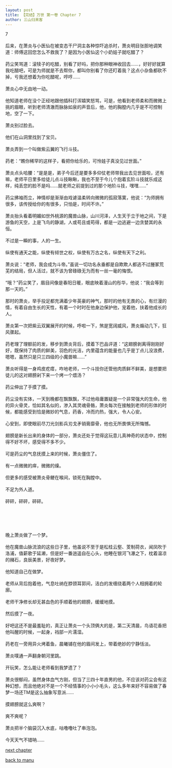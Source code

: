 ```yaml
---
layout: post
title: 【完结】万世 第一卷 Chapter 7
author: 三山归来客
---
```




7<br><br> 后来，在萧炎与小医仙在被变态干尸洞主各种惊吓追杀时，萧炎明目张胆地调笑道：师傅这回您怎么不救我了？是因为小医仙这个小奶娃子就吃醋了？<br><br> 药尘笑骂道：滚犊子的吃醋，别看了好吗，把你那种眼神收回去……，好好好就算我吃醋吧，可是为师就是不去帮你，都叫你别看了你还盯着我？这点小杂鱼都砍不掉，亏我还想着为你吃醋呢，哼哼……<br><br> 萧炎心中无由地一动。<br><br> 他知道老师在没个正经地跟他插科打诨嬉笑怒骂，可是，他看到老师柔和而微微上挑的眉眼，听到老师清澈而脉脉如泉的声音后，他，他的胸膛内几乎是不可控制地，空了一下。<br><br> 萧炎别过脸去。<br><br> 他们在山洞里找到了宝贝。<br><br> 萧炎弄到一个叫做紫云翼的飞行斗技。<br><br> 药老：“瞧你稀罕的这样子，看把你给乐的，可怜娃子真没见过世面。”<br><br> 萧炎点头哈腰：“是是是，弟子今后还是要多多仰仗老师带我出去见世面啦，还有嘛，老师平日里多给徒儿点斗技瞅瞅，我也不至于今儿个抱着玄阶斗技就乐成这样，纯丢您的脸不是吗……就老师之前提到过的那个地阶斗技，嘿嘿……”<br><br> 药尘拂袖而立，神情却是渐渐由戏谑温柔转向微微的孤寂落寞，他说：“为师拥有很多，该传授给你的有很多，只怕是，时间不许。”<br><br> 萧炎抬头看着明媚如世外桃源的魔兽山脉，山川河泽，人生天于立于地之间，下是游鱼的天空，上是飞鸟的静湖，人或苟且或苟得，都是一边逃避一边贪婪其的永恒。<br><br> 不过是一瞬的事，人的一生。<br><br> 纵使有通天之能，纵使有倾世之权，纵使有万古之名，纵使有天下之利。<br><br> 萧炎说：“老师，我会成为斗帝。”虽说一切功名永垂都是自欺欺人都逃不过塍冢荒芜的结局，但人活过，就不该为曾碌碌无为而有一丝一毫的悔恨。<br><br> “哦？”药尘笑了，眉目间像是春阳日暖，眼底映着漫山的彤华，他说：“我会等到那一天的。”<br><br> 那时的萧炎，举手投足都充满着少年英豪的神气，那时的他有无畏的心，有烂漫的情，有着自由生长的天性，有着一个时时在他身边保护他，宠着他，扶着他成长的人。<br><br> 萧炎第一次把紫云双翼展开的时候，呼啦一下，煞是宽阔威风，萧炎煽动几下，狂风骤起。<br><br> 药老理了理额前的发，移步到萧炎背后，摸着下巴品评道：“这翅膀剥离得刚刚好好，既保持了肉质的鲜美，羽色的光洁，内里蕴含的能量也几乎是丁点儿没浪费，嗯嗯，虽然只是只三四级的小魔兽嘛……”<br><br> 萧炎听得是一身鸡皮疙瘩，咋地老师，一个斗技你还管他肉质鲜不鲜美，是想要把徒儿的这对翅膀剁下来一个烤一个煨汤？<br><br> 药尘伸出了手摸了摸。<br><br> 药尘没有实体，一天到晚都在飘飘飘，不过他毋庸置疑是一个非常强大的生命，他的异火骨灵，恰如其名似的，渗入其灵魂骨骼，萧炎每次在接触到老师的形体的时候，都能感受到恰是微妙的气息，药香，冷而灼热，强大，令人心安。<br><br> 心安到，即使眼前尽刀光剑影兵刃戈矛销膏靡骨，他也无所畏惧无所悔憾。<br><br> 翅膀是新长出来的身体的一部分，萧炎还处于觉得这玩意儿真神奇的状态中，控制得不好不坏，感受得不多不少。<br><br> 可是药尘的气息抚摸上来的时候，萧炎僵住了。<br><br> 有一点微微的痒，微微的燥。<br><br> 但更多的感受被萧炎骨鲠在喉间，锁死在胸膛中。<br><br> 不足为外人道。<br><br> 砰砰，砰砰，砰砰。<br><br><br><br><br><br>晚上萧炎做了一个梦。<br><br> 他在魔兽山脉流浪的这些日子里，他虽说不至于是松桂云壑、芰制荷衣，闻凤吹于洛浦，值薪歌于延濑，但是好一番逍遥自在心头，他睡在银河飞瀑之下，枕着温凉的赭石，良辰美景，好夜好梦。<br><br> 他知道自己在做梦。<br><br> 老师从背后抱着他，气息吐纳在脖颈耳郭间，洁白的发缠绕着两个人相拥着的轮廓。<br><br> 老师干净修长却无甚血色的手顺着他的翅膀，缓缓地摸。<br><br> 然后摸了一夜。<br><br> 好吧这还不是最羞耻的，真正让萧炎一个头顶俩大的是，第二天清晨，鸟语花香把他叫醒的时候，一起身，裆部一片濡湿。<br><br> 药老在一旁用异火烤着鱼，晨曦铺在他的眉间发上，带着绝妙的宁静恬淡。<br><br> 萧炎噗通一声翻身朝河里跳。<br><br> 开玩笑，怎么能让老师看到我梦遗了？<br><br> 萧炎很郁闷，虽然身体血气方刚，但当了三四十年直男的他，不应该对药尘会有这种幻想，而且他绝对不是一个不经情事的小小小毛头，这么多年来好不容易做了春梦一场还TM是这么抽象写意派……<br><br> 摸翅膀就这么爽啊？<br><br> 爽不爽呢？<br><br> 萧炎把半个脑袋沉入水底，咕噜噜吐了串泡泡。<br><br> 今天天气不错呐……

[next chapter](https://allforyanchen.github.io/2020/07/19/post-44-chapter-8.html)

[back to manu](https://allforyanchen.github.io/2020/07/19/post-44.html)
